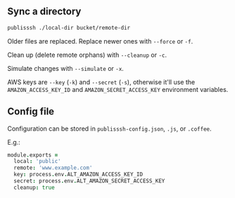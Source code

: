 Sync a directory
----------------

```sh
publisssh ./local-dir bucket/remote-dir
```

Older files are replaced. Replace newer ones with `--force` or `-f`.

Clean up (delete remote orphans) with `--cleanup` or `-c`.

Simulate changes with `--simulate` or `-x`.

AWS keys are `--key` (`-k`) and `--secret` (`-s`), otherwise it'll use the `AMAZON_ACCESS_KEY_ID` and `AMAZON_SECRET_ACCESS_KEY` environment variables.

Config file
-----------

Configuration can be stored in `publisssh-config.json`, `.js`, or `.coffee`.

E.g.:

```coffee
module.exports =
  local: 'public'
  remote: 'www.example.com'
  key: process.env.ALT_AMAZON_ACCESS_KEY_ID
  secret: process.env.ALT_AMAZON_SECRET_ACCESS_KEY
  cleanup: true
```

